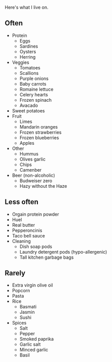 Here's what I live on.
## Often

- Protein
	- Eggs
	- Sardines
	- Oysters
	- Herring
- Veggies
	- Tomatoes
	- Scallions
	- Purple onions
	- Baby carrots
	- Romaine lettuce
	- Celery hearts
	- Frozen spinach
	- Avacado
- Sweet potatoes
- Fruit
	- Limes
	- Mandarin oranges
	- Frozen strawberries
	- Frozen blueberries
	- Apples
- Other
	- Hummus
	- Olives garlic
	- Chips
	- Camenber
- Beer (non-alcoholic)
	- Budweiser zero
	- Hazy without the Haze
## Less often

- Orgain protein powder
- Huel
- Real butter
- Pepperoncinis
- Taco bell sauce
- Cleaning
	- Dish soap pods
	- Laundry detergent pods (hypo-allergenic)
	- Tall kitchen garbage bags

## Rarely

- Extra virgin olive oil
- Popcorn
- Pasta
- Rice
	- Basmati
	- Jasmin
	- Sushi
- Spices
	- Salt
	- Pepper
	- Smoked paprika
	- Garlic salt
	- Minced garlic
	- Basil